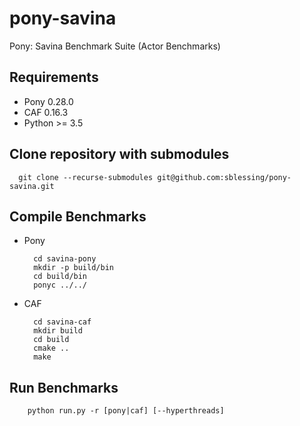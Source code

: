 # pony-savina
Pony: Savina Benchmark Suite (Actor Benchmarks)

## Requirements
  * Pony 0.28.0
  * CAF 0.16.3
  * Python >= 3.5

## Clone repository with submodules
      git clone --recurse-submodules git@github.com:sblessing/pony-savina.git

## Compile Benchmarks
* Pony  

        cd savina-pony
        mkdir -p build/bin
        cd build/bin
        ponyc ../../

* CAF
        
        cd savina-caf
        mkdir build
        cd build
        cmake ..
        make

## Run Benchmarks

        python run.py -r [pony|caf] [--hyperthreads]
